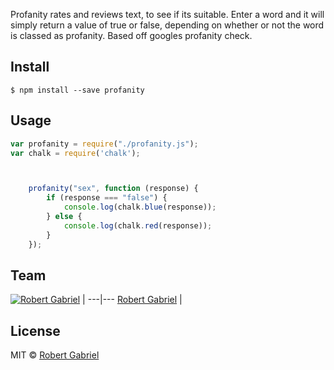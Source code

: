 

Profanity rates and reviews text, to see if its suitable. Enter a word and it will simply return a value of true or false, depending on whether or not the word is classed as profanity. Based off googles profanity check.


## Install

```
$ npm install --save profanity
```

## Usage

```js
var profanity = require("./profanity.js");
var chalk = require('chalk');



    profanity("sex", function (response) {
        if (response === "false") {
            console.log(chalk.blue(response));
        } else {
            console.log(chalk.red(response));
        }
    });

```

## Team

[![Robert Gabriel](https://avatars2.githubusercontent.com/u/6218780?v=3&s=460)](http://www.projectbird.com) | 
---|---
[Robert Gabriel](http://www.projectbird.com)  |


## License

MIT © [Robert Gabriel](http://www.projectbird.com) 
